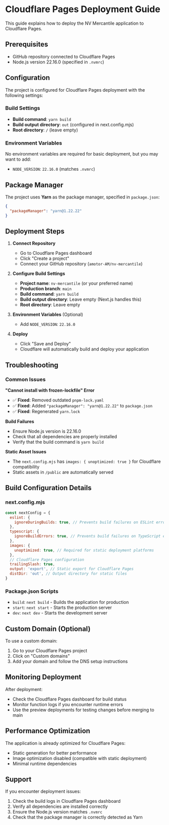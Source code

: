# Cloudflare Pages Deployment Guide

This guide explains how to deploy the NV Mercantile application to Cloudflare Pages.

## Prerequisites

- GitHub repository connected to Cloudflare Pages
- Node.js version 22.16.0 (specified in `.nvmrc`)

## Configuration

The project is configured for Cloudflare Pages deployment with the following settings:

### Build Settings
- **Build command**: `yarn build`
- **Build output directory**: `out` (configured in next.config.mjs)
- **Root directory**: `/` (leave empty)

### Environment Variables
No environment variables are required for basic deployment, but you may want to add:

- `NODE_VERSION`: `22.16.0` (matches `.nvmrc`)

## Package Manager

The project uses **Yarn** as the package manager, specified in `package.json`:

```json
{
  "packageManager": "yarn@1.22.22"
}
```

## Deployment Steps

1. **Connect Repository**
   - Go to Cloudflare Pages dashboard
   - Click "Create a project"
   - Connect your GitHub repository (`amotor-AM/nv-mercantile`)

2. **Configure Build Settings**
   - **Project name**: `nv-mercantile` (or your preferred name)
   - **Production branch**: `main`
   - **Build command**: `yarn build`
   - **Build output directory**: Leave empty (Next.js handles this)
   - **Root directory**: Leave empty

3. **Environment Variables** (Optional)
   - Add `NODE_VERSION`: `22.16.0`

4. **Deploy**
   - Click "Save and Deploy"
   - Cloudflare will automatically build and deploy your application

## Troubleshooting

### Common Issues

**"Cannot install with frozen-lockfile" Error**
- ✅ **Fixed**: Removed outdated `pnpm-lock.yaml`
- ✅ **Fixed**: Added `"packageManager": "yarn@1.22.22"` to `package.json`
- ✅ **Fixed**: Regenerated `yarn.lock`

**Build Failures**
- Ensure Node.js version is 22.16.0
- Check that all dependencies are properly installed
- Verify that the build command is `yarn build`

**Static Asset Issues**
- The `next.config.mjs` has `images: { unoptimized: true }` for Cloudflare compatibility
- Static assets in `/public` are automatically served

## Build Configuration Details

### next.config.mjs
```javascript
const nextConfig = {
  eslint: {
    ignoreDuringBuilds: true, // Prevents build failures on ESLint errors
  },
  typescript: {
    ignoreBuildErrors: true, // Prevents build failures on TypeScript errors
  },
  images: {
    unoptimized: true, // Required for static deployment platforms
  },
  // Cloudflare Pages configuration
  trailingSlash: true,
  output: 'export', // Static export for Cloudflare Pages
  distDir: 'out', // Output directory for static files
}
```

### Package.json Scripts
- `build`: `next build` - Builds the application for production
- `start`: `next start` - Starts the production server
- `dev`: `next dev` - Starts the development server

## Custom Domain (Optional)

To use a custom domain:
1. Go to your Cloudflare Pages project
2. Click on "Custom domains"
3. Add your domain and follow the DNS setup instructions

## Monitoring Deployment

After deployment:
- Check the Cloudflare Pages dashboard for build status
- Monitor function logs if you encounter runtime errors
- Use the preview deployments for testing changes before merging to main

## Performance Optimization

The application is already optimized for Cloudflare Pages:
- Static generation for better performance
- Image optimization disabled (compatible with static deployment)
- Minimal runtime dependencies

## Support

If you encounter deployment issues:
1. Check the build logs in Cloudflare Pages dashboard
2. Verify all dependencies are installed correctly
3. Ensure the Node.js version matches `.nvmrc`
4. Check that the package manager is correctly detected as Yarn
